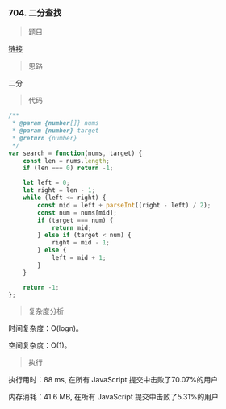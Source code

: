 ### 704. 二分查找

> 题目

[链接](https://leetcode-cn.com/problems/binary-search/)

> 思路

二分

> 代码

```js
/**
 * @param {number[]} nums
 * @param {number} target
 * @return {number}
 */
var search = function(nums, target) {
    const len = nums.length;
    if (len === 0) return -1;

    let left = 0; 
    let right = len - 1;
    while (left <= right) {
        const mid = left + parseInt((right - left) / 2);
        const num = nums[mid];
        if (target === num) {
            return mid;
        } else if (target < num) {
            right = mid - 1;
        } else {
            left = mid + 1;
        }
    }

    return -1;
};
```

> 复杂度分析

时间复杂度：O(logn)。

空间复杂度：O(1)。

> 执行

执行用时：88 ms, 在所有 JavaScript 提交中击败了70.07%的用户

内存消耗：41.6 MB, 在所有 JavaScript 提交中击败了5.31%的用户
